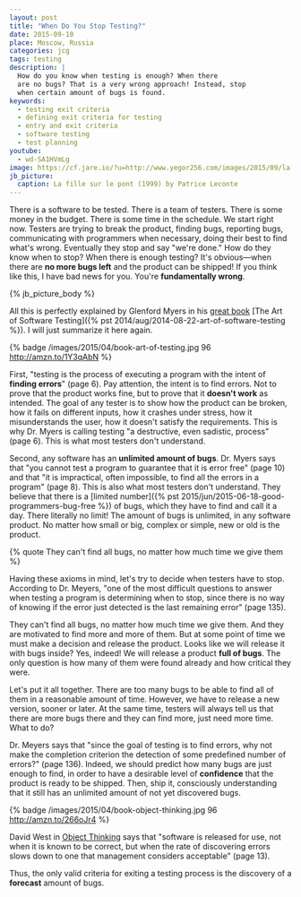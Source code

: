 ```yaml
---
layout: post
title: "When Do You Stop Testing?"
date: 2015-09-10
place: Moscow, Russia
categories: jcg
tags: testing
description: |
  How do you know when testing is enough? When there
  are no bugs? That is a very wrong approach! Instead, stop
  when certain amount of bugs is found.
keywords:
  - testing exit criteria
  - defining exit criteria for testing
  - entry and exit criteria
  - software testing
  - test planning
youtube:
  - wd-SA1HVmLg
image: https://cf.jare.io/?u=http://www.yegor256.com/images/2015/09/la-fille-sur-le-pont.jpg
jb_picture:
  caption: La fille sur le pont (1999) by Patrice Leconte
---
```


There is a software to be tested. There is a team of testers. There is
some money in the budget. There is some time in the schedule. We start
right now. Testers are trying to break the product, finding bugs,
reporting bugs, communicating with programmers when necessary, doing
their best to find what's wrong. Eventually they stop and say
"we're done." How do they know when to stop? When there is enough
testing? It's obvious&mdash;when there are **no more bugs left** and the
product can be shipped! If you think like this, I have bad news for you.
You're **fundamentally wrong**.

<!--more-->

{% jb_picture_body %}

All this is perfectly explained by Glenford Myers in his [great book](http://amzn.to/1Y3qAbN)
[The Art of Software Testing]({% pst 2014/aug/2014-08-22-art-of-software-testing %}).
I will just summarize it here again.

{% badge /images/2015/04/book-art-of-testing.jpg 96 http://amzn.to/1Y3qAbN %}

First, "testing is the process of executing a program with the
intent of **finding errors**" (page 6). Pay attention, the intent is to find errors.
Not to prove that the product works fine, but to prove that it **doesn't work**
as intended. The goal of any tester is to show how the product can be
broken, how it fails on different inputs, how it crashes under stress,
how it misunderstands the user, how it doesn't satisfy the requirements.
This is why Dr. Myers is calling testing "a destructive, even sadistic, process"
(page 6). This is what most testers don't understand.

Second, any software has an **unlimited amount of bugs**. Dr. Myers says that
"you cannot test a program to guarantee that it is error free" (page 10)
and that "it is impractical, often impossible, to find all the errors in
a program" (page 8). This is also what most testers don't understand. They
believe that there is a
[limited number]({% pst 2015/jun/2015-06-18-good-programmers-bug-free %})
of bugs, which they have to find
and call it a day. There literally no limit! The amount of bugs is unlimited,
in any software product. No matter how small or big, complex or simple,
new or old is the product.

{% quote They can't find all bugs, no matter how much time we give them %}

Having these axioms in mind, let's try to decide when testers have to stop.
According to Dr. Meyers, "one of the most difficult questions
to answer when testing a program is determining when to stop,
since there is no way of knowing if the error just detected is the
last remaining error" (page 135).

They can't find all bugs, no matter how much time we give them. And they
are motivated to find more and more of them. But at some point of time we
must make a decision and release the product. Looks like we will release
it with bugs inside? Yes, indeed! We will release a product **full of bugs**.
The only question is how many of them were found already and how critical
they were.

Let's put it all together. There are too many bugs to be able to find
all of them in a reasonable amount of time. However, we have to release a new
version, sooner or later. At the same time, testers will always tell us
that there are more bugs there and they can find more, just need more
time. What to do?

Dr. Meyers says that "since the goal of testing is to find errors,
why not make the completion criterion the detection of some predefined
number of errors?" (page 136). Indeed, we should predict how many bugs
are just enough to find, in order to have a desirable level of **confidence**
that the product is ready to be shipped. Then, ship it, consciously
understanding that it still has an unlimited amount of not yet discovered
bugs.

{% badge /images/2015/04/book-object-thinking.jpg 96 http://amzn.to/266oJr4 %}

David West in
[Object Thinking](http://amzn.to/266oJr4)
says that "software is released for use,
not when it is known to be correct, but when the rate of discovering
errors slows down to one that management considers acceptable" (page 13).

Thus, the only valid criteria for exiting a testing process is the
discovery of a **forecast** amount of bugs.
